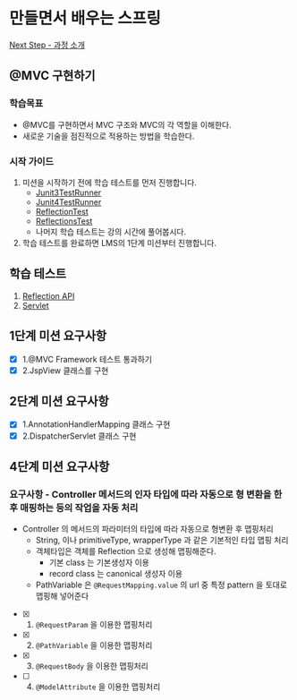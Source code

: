 # 만들면서 배우는 스프링
[Next Step - 과정 소개](https://edu.nextstep.camp/c/4YUvqn9V)

## @MVC 구현하기

### 학습목표
- @MVC를 구현하면서 MVC 구조와 MVC의 각 역할을 이해한다.
- 새로운 기술을 점진적으로 적용하는 방법을 학습한다.

### 시작 가이드
1. 미션을 시작하기 전에 학습 테스트를 먼저 진행합니다.
    - [Junit3TestRunner](study/src/test/java/reflection/Junit3TestRunner.java)
    - [Junit4TestRunner](study/src/test/java/reflection/Junit4TestRunner.java)
    - [ReflectionTest](study/src/test/java/reflection/ReflectionTest.java)
    - [ReflectionsTest](study/src/test/java/reflection/ReflectionsTest.java)
    - 나머지 학습 테스트는 강의 시간에 풀어봅시다.
2. 학습 테스트를 완료하면 LMS의 1단계 미션부터 진행합니다.

## 학습 테스트
1. [Reflection API](study/src/test/java/reflection)
2. [Servlet](study/src/test/java/servlet)

## 1단계 미션 요구사항
- [x] 1.@MVC Framework 테스트 통과하기
- [x] 2.JspView 클래스를 구현

## 2단계 미션 요구사항
- [x] 1.AnnotationHandlerMapping 클래스 구현
- [x] 2.DispatcherServlet 클래스 구현

## 4단계 미션 요구사항
### 요구사항 - Controller 메서드의 인자 타입에 따라 자동으로 형 변환을 한 후 매핑하는 등의 작업을 자동 처리
- Controller 의 메서드의 파라미터의 타입에 따라 자동으로 형변환 후 맵핑처리
   - String, 이나 primitiveType, wrapperType 과 같은 기본적인 타입 맵핑 처리
   - 객체타입은 객체를 Reflection 으로 생성해 맵핑해준다.
      - 기본 class 는 기본생성자 이용
      - record class 는 canonical 생성자 이용
   - PathVariable 은 `@RequestMapping.value` 의 url 중 특정 pattern 을 토대로 맵핑해 넣어준다
- [x] 1. `@RequestParam` 을 이용한 맵핑처리
- [x] 2. `@PathVariable` 을 이용한 맵핑처리
- [x] 3. `@RequestBody` 을 이용한 맵핑처리
- [ ] 4. `@ModelAttribute` 을 이용한 맵핑처리